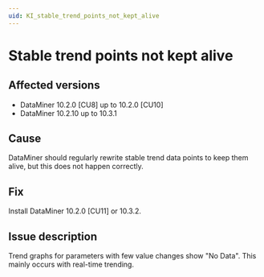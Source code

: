 ```yaml
---
uid: KI_stable_trend_points_not_kept_alive
---
```


# Stable trend points not kept alive

## Affected versions

- DataMiner 10.2.0 [CU8] up to 10.2.0 [CU10]
- DataMiner 10.2.10 up to 10.3.1

## Cause

DataMiner should regularly rewrite stable trend data points to keep them alive, but this does not happen correctly.

## Fix

Install DataMiner 10.2.0 [CU11] or 10.3.2. <!-- RN 35139 -->

## Issue description

Trend graphs for parameters with few value changes show "No Data". This mainly occurs with real-time trending.
